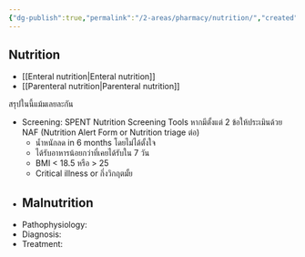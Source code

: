 ```yaml
---
{"dg-publish":true,"permalink":"/2-areas/pharmacy/nutrition/","created":"2024-03-03T12:18:54.342+07:00","updated":"2025-10-06T19:45:42.717+07:00"}
---
```


## Nutrition
- [[Enteral nutrition\|Enteral nutrition]]
- [[Parenteral nutrition\|Parenteral nutrition]]

สรุปในนี้แม้มเลยละกัน
- Screening: SPENT Nutrition Screening Tools หากมีตั้งแต่ 2 ข้อให้ประเมินด้วย NAF (Nutrition Alert Form or Nutrition triage ต่อ)
	- น้ำหนักลด in 6 months โดยไม่ได้ตั้งใจ
	- ได้รับอาหารน้อยกว่าที่เคยได้รับใน 7 วัน
	- BMI < 18.5 หรือ > 25
	- Critical illness or กึ่งวิกฤตมั้ย
- Malnutrition
	- 
- Pathophysiology:
- Diagnosis:
- Treatment: